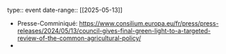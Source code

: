 type:: event
date-range:: [[2025-05-13]]

- Presse-Comminiqué: https://www.consilium.europa.eu/fr/press/press-releases/2024/05/13/council-gives-final-green-light-to-a-targeted-review-of-the-common-agricultural-policy/
-